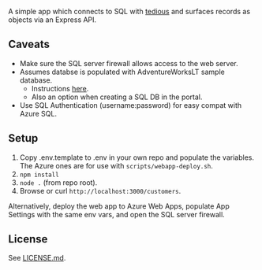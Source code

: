 A simple app which connects to SQL with [tedious][] and surfaces records as
objects via an Express API.

[tedious]: https://github.com/tediousjs/tedious

## Caveats

* Make sure the SQL server firewall allows access to the web server.
* Assumes databse is populated with AdventureWorksLT sample database.
  * Instructions [here](https://docs.microsoft.com/en-us/azure/sql-database/sql-database-get-started-portal).
  * Also an option when creating a SQL DB in the portal.
* Use SQL Authentication (username:password) for easy compat with Azure SQL.

## Setup

1. Copy .env.template to .env in your own repo and populate the variables.
   The Azure ones are for use with `scripts/webapp-deploy.sh`.
1. `npm install`
1. `node .` (from repo root).
1. Browse or curl `http://localhost:3000/customers`.

Alternatively, deploy the web app to Azure Web Apps, populate App Settings with
the same env vars, and open the SQL server firewall.

## License

See [LICENSE.md](./LICENSE.md).

